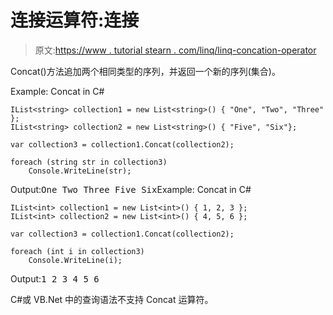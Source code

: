 # 连接运算符:连接

> 原文:[https://www . tutorial stearn . com/linq/linq-concation-operator](https://www.tutorialsteacher.com/linq/linq-concatenation-operator)

Concat()方法追加两个相同类型的序列，并返回一个新的序列(集合)。

Example: Concat in C#

```
IList<string> collection1 = new List<string>() { "One", "Two", "Three" };
IList<string> collection2 = new List<string>() { "Five", "Six"};

var collection3 = collection1.Concat(collection2);

foreach (string str in collection3)
    Console.WriteLine(str);
```

Output:<samp>One
Two
Three
Five
Six</samp>Example: Concat in C#

```
IList<int> collection1 = new List<int>() { 1, 2, 3 };
IList<int> collection2 = new List<int>() { 4, 5, 6 };

var collection3 = collection1.Concat(collection2);

foreach (int i in collection3)
    Console.WriteLine(i);
```

Output:<samp>1
2
3
4
5
6</samp>

C#或 VB.Net 中的查询语法不支持 Concat 运算符。